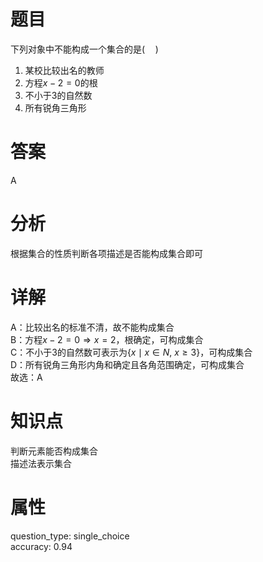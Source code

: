 # 题目

下列对象中不能构成一个集合的是$(\quad)$

1. 某校比较出名的教师
2. 方程$x-2=0$的根
3. 不小于$3$的自然数
4. 所有锐角三角形

# 答案

A

# 分析

根据集合的性质判断各项描述是否能构成集合即可

# 详解

A：比较出名的标准不清，故不能构成集合  
B：方程$x-2=0 \Rightarrow x=2$，根确定，可构成集合  
C：不小于$3$的自然数可表示为$\{x \mid x \in N,\ x \ge 3\}$，可构成集合  
D：所有锐角三角形内角和确定且各角范围确定，可构成集合  
故选：A

# 知识点

判断元素能否构成集合  
描述法表示集合

# 属性

question_type: single_choice  
accuracy: 0.94
